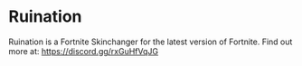 # Ruination

Ruination is a Fortnite Skinchanger for the latest version of Fortnite.
Find out more at: https://discord.gg/rxGuHfVqJG
